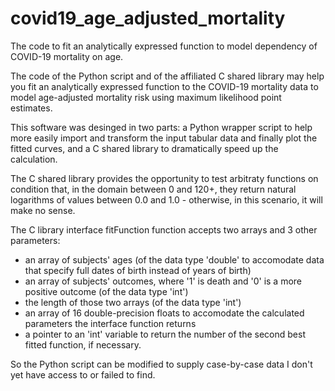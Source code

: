 # covid19_age_adjusted_mortality
The code to fit an analytically expressed function to model dependency of COVID-19 mortality on age.

The code of the Python script and of the affiliated C shared library may help you fit an analytically expressed function to the COVID-19 mortality data to model age-adjusted mortality risk using maximum likelihood point estimates.

This software was desinged in two parts: a Python wrapper script to help more easily import and transform the input tabular data and finally plot the fitted curves, and a C shared library to dramatically speed up the calculation.

The C shared library provides the opportunity to test arbitraty functions on condition that, in the domain between 0 and 120+, they return natural logarithms of values between 0.0 and 1.0 - otherwise, in this scenario, it will make no sense.

The C library interface fitFunction function accepts two arrays and 3 other parameters:
- an array of subjects' ages (of the data type 'double' to accomodate data that specify full dates of birth instead of years of birth)
- an array of subjects' outcomes, where '1' is death and '0' is a more positive outcome (of the data type 'int')
- the length of those two arrays (of the data type 'int')
- an array of 16 double-precision floats to accomodate the calculated parameters the interface function returns
- a pointer to an 'int' variable to return the number of the second best fitted function, if necessary.

So the Python script can be modified to supply case-by-case data I don't yet have access to or failed to find.
